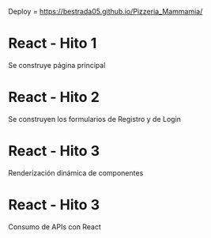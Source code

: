 Deploy = https://bestrada05.github.io/Pizzeria_Mammamia/

# React - Hito 1

Se construye página principal

# React - Hito 2

Se construyen los formularios de Registro y de Login

# React - Hito 3

Renderización dinámica de componentes

# React - Hito 3

Consumo de APIs con React
